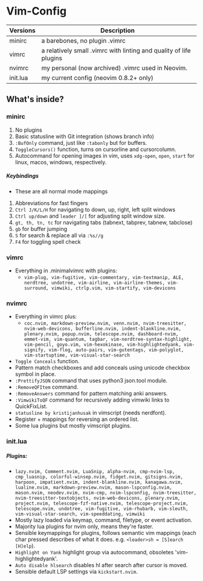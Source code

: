 # Vim-Config

| Versions      | Description        |
| ------------- | ------------------ |
| minirc | a barebones, no plugin .vimrc |
| vimrc | a relatively small .vimrc with linting and quality of life plugins |
| nvimrc | my personal (now archived) .vimrc used in Neovim. |
| init.lua | my current config (neovim 0.8.2+ only) |

## What's inside?
### minirc

1. No plugins
2. Basic statusline with Git integration (shows branch info)
3. `:BufOnly` command, just like `:tabonly` but for buffers.
4. `ToggleCursors()` function, turns on cursorline and cursorcolumn.
5. Autocommand for opening images in vim, uses `xdg-open`, `open`, `start` for linux, macos, windows, respectively.

##### Keybindings
* These are all normal mode mappings
1. Abbreviations for fast fingers
2. `Ctrl J/K/L/H` for navigating to down, up, right, left split windows
3. `Ctrl up/down` and `leader ]/[` for adjusting split window size.
4. `gt, th, tn, tc` for navigating tabs (tabnext, tabprev, tabnew, tabclose)
5. `gb` for buffer jumping
6. `S` for search & replace all via `:%s//g`
7. `F4` for toggling spell check

### vimrc

* Everything in .minimalvimrc with plugins:
    * `vim-plug, vim-fugitive, vim-commentary, vim-textmanip, ALE, nerdtree, undotree, vim-airline, vim-airline-themes, vim-surround, vimwiki, ctrlp.vim, vim-startify, vim-devicons`

### nvimrc

* Everything in vimrc plus:
    * `coc.nvim, markdown-preview.nvim, venn.nvim, nvim-treesitter, nvim-web-devicons, bufferline.nvim, indent-blankline.nvim, plenary.nvim, popup.nvim, telescope.nvim, dashboard-nvim, emmet-vim, vim-quantum, tagbar, vim-nerdtree-syntax-highlight, vim-pencil, goyo.vim, vim-hexokinase, vim-highlightedyank, vim-signify, vim-flog, auto-pairs, vim-gutentags, vim-polyglot, vim-startuptime, vim-visual-star-search`
* `Toggle Conceals` function.
* Pattern match checkboxes and add conceals using unicode checkbox symbol in place.
* `:PrettifyJSON` command that uses python3 json.tool module.
* `:RemoveQFItem` command.
* `:RemoveAnswers` command for pattern matching anki answers.
* `:VimwikiToQF` command for recursively adding vimwiki links to QuickFixList.
* `statusline by kristijanhusak` in vimscript (needs nerdfont).
* Register + mappings for reversing an ordered list.
* Some lua plugins but mostly vimscript plugins.

### init.lua

##### Plugins:
* `lazy.nvim, Comment.nvim, LuaSnip, alpha-nvim, cmp-nvim-lsp, cmp_luasnip, colorful-winsep.nvim, fidget.nvim, gitsigns.nvim, harpoon, impatient.nvim, indent-blankline.nvim, kanagawa.nvim, lualine.nvim, markdown-preview.nvim, mason-lspconfig.nvim, mason.nvim, neodev.nvim, nvim-cmp, nvim-lspconfig, nvim-treesitter, nvim-treesitter-textobjects, nvim-web-devicons, plenary.nvim, project.nvim, telescope-fzf-native.nvim, telescope-project.nvim, telescope.nvim, undotree, vim-fugitive, vim-rhubarb, vim-sleuth, vim-visual-star-search, vim-speeddating, vimwiki`
* Mostly lazy loaded via keymap, command, filetype, or event activation.
* Majority lua plugins for nvim only, means they're faster.
* Sensible keymappings for plugins, follows semantic vim mappings (each char pressed describes of what it does. e.g. `<leader>sh = [S]earch [H]elp`).
* `Highlight on Yank` highlight group via autocommand, obsoletes 'vim-highlightedyank'.
* `Auto disable hlsearch` disables hl after search after cursor is moved.
* Sensible default LSP settings via `kickstart.nvim`.
